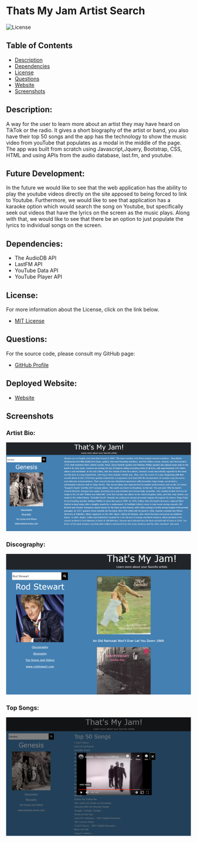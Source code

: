 # Thats My Jam Artist Search

![License](https://img.shields.io/badge/License-MIT-blue.svg 'License Badge')

## Table of Contents

- [Description](#description)
- [Dependencies](#dependencies)
- [License](#license)
- [Questions](#questions)
- [Website](#website)
- [Screenshots](#screenshots)

## Description:

A way for the user to learn more about an artist they may have heard on TikTok or the radio. It gives a short biography of the artist or band, you also have their top 50 songs and the app has the technology to show the music video from youTube that populates as a modal in the middle of the page. The app was built from scratch using Javascript,Jquery, Bootstrap, CSS, HTML and using APIs from the audio database, last.fm, and youtube.

## Future Development:

In the future we would like to see that the web application has the ability to play the youtube videos directly on the site apposed to being forced to link to Youtube. Furthermore, we would like to see that application has a karaoke option which would search the song on Youtube, but specifically seek out videos that have the lyrics on the screen as the music plays. Along with that, we would like to see that there be an option to just populate the lyrics to individual songs on the screen.

## Dependencies:

- The AudioDB API
- LastFM API
- YouTube Data API
- YouTube Player API

## License:

For more information about the License, click on the link below.

- [MIT License](https://opensource.org/licenses/MIT)

## Questions:

For the source code, please consult my GitHub page:

- [GitHub Profile](https://github.com/jlw429)

## Deployed Website:

- [Website](https://jlw429.github.io/MusicArtists/#)

## Screenshots

### Artist Bio:

![Biography](assets/screenshots/artist_main_scrnshot.png 'Biography')

### Discography:

![Discography](assets/screenshots/disco_scrnshot.png 'Discography')

### Top Songs:

![Songs](assets/screenshots/yt_scrnshot.png 'Songs')
